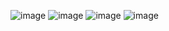  
![image](https://github.com/Mercus0/I-O-File-Manipulation-C-console/assets/146565478/fa0c5f12-cf48-4554-8873-6ba4797edf02)
![image](https://github.com/Mercus0/I-O-File-Manipulation-C-console/assets/146565478/db329f56-2972-4c4a-beb5-c57c548c4826)
![image](https://github.com/Mercus0/I-O-File-Manipulation-C-console/assets/146565478/af7e3eca-d797-43e7-9dad-9f0b9454efad)
![image](https://github.com/Mercus0/I-O-File-Manipulation-C-console/assets/146565478/84c57945-2b8e-40a5-9c66-42c9d5c8cbba)
